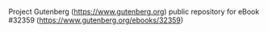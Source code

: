Project Gutenberg (https://www.gutenberg.org) public repository for eBook #32359 (https://www.gutenberg.org/ebooks/32359)
